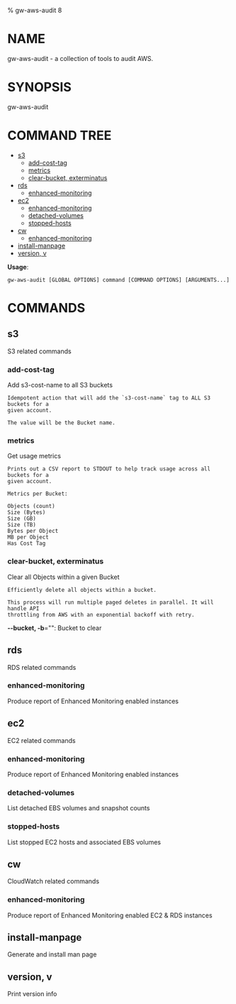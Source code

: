 % gw-aws-audit 8
# NAME
gw-aws-audit - a collection of tools to audit AWS.
# SYNOPSIS
gw-aws-audit


# COMMAND TREE

- [s3](#s3)
    - [add-cost-tag](#add-cost-tag)
    - [metrics](#metrics)
    - [clear-bucket, exterminatus](#clear-bucket-exterminatus)
- [rds](#rds)
    - [enhanced-monitoring](#enhanced-monitoring)
- [ec2](#ec2)
    - [enhanced-monitoring](#enhanced-monitoring)
    - [detached-volumes](#detached-volumes)
    - [stopped-hosts](#stopped-hosts)
- [cw](#cw)
    - [enhanced-monitoring](#enhanced-monitoring)
- [install-manpage](#install-manpage)
- [version, v](#version-v)

**Usage**:
```
gw-aws-audit [GLOBAL OPTIONS] command [COMMAND OPTIONS] [ARGUMENTS...]
```

# COMMANDS

## s3

S3 related commands

### add-cost-tag

Add s3-cost-name to all S3 buckets

```
Idempotent action that will add the `s3-cost-name` tag to ALL S3 buckets for a
given account.

The value will be the Bucket name.
```

### metrics

Get usage metrics

```
Prints out a CSV report to STDOUT to help track usage across all buckets for a
given account.

Metrics per Bucket:

Objects (count)
Size (Bytes)
Size (GB)
Size (TB)
Bytes per Object
MB per Object
Has Cost Tag
```

### clear-bucket, exterminatus

Clear all Objects within a given Bucket

```
Efficiently delete all objects within a bucket.

This process will run multiple paged deletes in parallel. It will handle API
throttling from AWS with an exponential backoff with retry. 
```

**--bucket, -b**="": Bucket to clear

## rds

RDS related commands

### enhanced-monitoring

Produce report of Enhanced Monitoring enabled instances

## ec2

EC2 related commands

### enhanced-monitoring

Produce report of Enhanced Monitoring enabled instances

### detached-volumes

List detached EBS volumes and snapshot counts

### stopped-hosts

List stopped EC2 hosts and associated EBS volumes

## cw

CloudWatch related commands

### enhanced-monitoring

Produce report of Enhanced Monitoring enabled EC2 & RDS instances

## install-manpage

Generate and install man page

## version, v

Print version info

